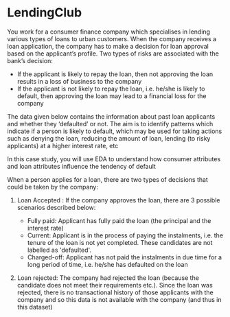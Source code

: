 # LendingClub

You work for a consumer finance company which specialises in lending various types of loans to urban customers. When the company receives a loan application, the company has to make a decision for loan approval based on the applicant’s profile. Two types of risks are associated with the bank’s decision:

- If the applicant is likely to repay the loan, then not approving the loan results in a loss of business to the company
- If the applicant is not likely to repay the loan, i.e. he/she is likely to default, then approving the loan may lead to a financial loss for the company

The data given below contains the information about past loan applicants and whether they ‘defaulted’ or not. The aim is to identify patterns which indicate if a person is likely to default, which may be used for taking actions such as denying the loan, reducing the amount of loan, lending (to risky applicants) at a higher interest rate, etc

In this case study, you will use EDA to understand how consumer attributes and loan attributes influence the tendency of default

When a person applies for a loan, there are two types of decisions that could be taken by the company:

  1. Loan Accepted : If the company approves the loan, there are 3 possible scenarios described below:
    
       - Fully paid: Applicant has fully paid the loan (the principal and the interest rate)
       - Current: Applicant is in the process of paying the instalments, i.e. the tenure of the loan is not yet completed. These candidates are not labelled as 'defaulted'.
       - Charged-off: Applicant has not paid the instalments in due time for a long period of time, i.e. he/she has defaulted on the loan
     
   2. Loan rejected: The company had rejected the loan (because the candidate does not meet their requirements etc.). Since the loan was rejected, there is no transactional history of those applicants with the company and so this data is not available with the company (and thus in this dataset)
        
